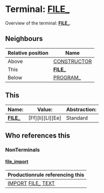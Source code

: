 # Terminal: **[FILE_](./FILE_.md)**

Overview of the terminal: **[FILE_](./FILE_.md)**.



## **Neighbours**

| Relative position | Name                                          |
| ----------------- | --------------------------------------------- |
| Above             | [CONSTRUCTOR](./CONSTRUCTOR.md) |
| This              | **[FILE_](./FILE_.md)** |
| Below             | [PROGRAM_](./PROGRAM_.md) |



## **This**

| Name:                                       | Value:          | Abstraction:    |
| ------------------------------------------- | --------------- | --------------- |
| **[FILE_](./FILE_.md)** | [Ff][Ii][Ll][Ee] | Standard |



## **Who references this**

### NonTerminals


#### [file_import](./../Grammar/file_import.md)

| Productionrule referencing this                      |
| ---------------------------------------------------- |
| [IMPORT](./IMPORT.md) [FILE_](./FILE_.md) [TEXT](./TEXT.md)  |



